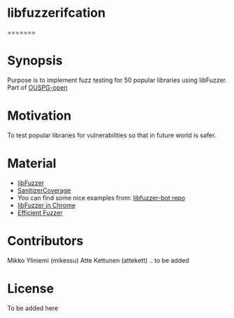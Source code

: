 
# libfuzzerifcation


=======
# Synopsis
Purpose is to implement fuzz testing for 50 popular libraries using libFuzzer.
Part of [OUSPG-open](https://github.com/ouspg/ouspg-open)

# Motivation
To test popular libraries for vulnerabilities so that in future world is safer.

# Material

* [libFuzzer](http://llvm.org/docs/LibFuzzer.html)
* [SanitizerCoverage](http://clang.llvm.org/docs/SanitizerCoverage.html)
* You can find some nice examples from: [libfuzzer-bot repo](https://github.com/google/libfuzzer-bot)
* [libFuzzer in Chrome](https://chromium.googlesource.com/chromium/src/+/master/testing/libfuzzer/README.md)
* [Efficient Fuzzer](https://chromium.googlesource.com/chromium/src/+/master/testing/libfuzzer/efficient_fuzzer.md)


# Contributors
Mikko Yliniemi (mikessu)
Atte Kettunen (attekett)
.. to be added

# License
To be added here
